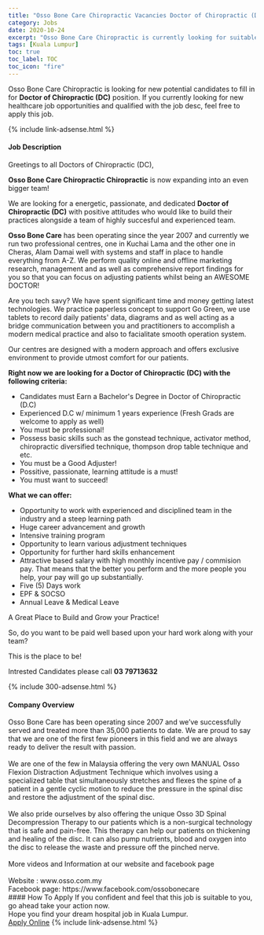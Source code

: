 ```yaml
---
title: "Osso Bone Care Chiropractic Vacancies Doctor of Chiropractic (DC)" 
category: Jobs 
date: 2020-10-24 
excerpt: "Osso Bone Care Chiropractic is currently looking for suitable person to fill in the Doctor of Chiropractic (DC) which positioned at Kuala Lumpur" 
tags: [Kuala Lumpur] 
toc: true 
toc_label: TOC 
toc_icon: "fire" 
--- 
```


<p>Osso Bone Care Chiropractic is looking for new potential candidates to fill in for <b>Doctor of Chiropractic (DC)</b> position. If you currently looking for new healthcare job opportunities and qualified with the job desc, feel free to apply this job.
</p>{% include link-adsense.html %} 
<div><div><h4>Job Description</h4></div><div><div><span><div><p>Greetings to all Doctors of Chiropractic (DC),</p><p><strong>Osso Bone Care Chiropractic Chiropractic</strong> is now expanding into an even bigger team!</p><p>We are looking for a energetic, passionate, and dedicated <strong>Doctor of Chiropractic (DC)</strong> with positive attitudes who would like to build their practices alongside a team of highly succesful and experienced team.</p><p><strong>Osso Bone Care</strong> has been operating since the year 2007 and currently we run two professional centres, one in Kuchai Lama and the other one in Cheras, Alam Damai well with systems and staff in place to handle everything from A-Z. We perform quality online and offline marketing research, management and as well as comprehensive report findings for you so that you can focus on adjusting patients whilst being an AWESOME DOCTOR!</p><p>Are you tech savy? We have spent significant time and money getting latest technologies. We practice paperless concept to support Go Green, we use tablets to record daily patients' data, diagrams and as well acting as a bridge communication between you and practitioners to accomplish a modern medical practice and also to facialitate smooth operation system.</p><p>Our centres are designed with a modern approach and offers exclusive environment to provide utmost comfort for our patients.</p><p><strong>Right now we are looking for a Doctor of&#160;Chiropractic (DC) with the following criteria:</strong>&#160;&#160;</p><ul><li>Candidates must Earn a Bachelor's Degree in Doctor of Chiropractic (D.C)</li><li>Experienced D.C w/ minimum 1 years experience (Fresh Grads are welcome to apply as well)</li><li>You must be professional!</li><li>Possess basic skills such as the gonstead technique, activator method, chiropractic diversified technique, thompson drop table technique and etc.</li><li>You must be a Good Adjuster!</li><li>Possitive, passionate, learning attitude is a must!</li><li>You must want to succeed!</li></ul><p><strong>What we can offer:</strong></p><ul><li>Opportunity to work with experienced and disciplined team in the industry and a steep learning path</li><li>Huge career advancement and growth</li><li>Intensive training program</li><li>Opportunity to learn various adjustment techniques</li><li>Opportunity for further hard skills enhancement</li><li>Attractive based salary with high monthly incentive pay / commision pay. That means that the better you perform and the more people you help, your pay will go up substantially.</li><li>Five (5) Days work</li><li>EPF &amp; SOCSO</li><li>Annual Leave &amp; Medical Leave</li></ul><p>A Great Place to Build and Grow your Practice!</p><p>So, do you want to be paid well based upon your hard work along with your team?</p><p>This is the place to be!</p><p>Intrested Candidates please call <strong>03 79713632</strong></p></div></span></div></div></div> 
{% include 300-adsense.html %} 
<div><div><h4>Company Overview</h4></div><div><div><span><div><div>
<div>
<div>Osso Bone Care has been operating since 2007 and we&#8217;ve successfully served and treated more than 35,000 patients to date. We are proud to say that we are one of the first few pioneers in this field and we are always ready to deliver the result with passion.<br>
&#160;</div>
<div>We are one of the few in Malaysia offering the very own MANUAL Osso Flexion Distraction Adjustment Technique which involves using a specialized table that simultaneously stretches and flexes the spine of a patient in a gentle cyclic motion to reduce the pressure in the spinal disc and restore the adjustment of the spinal disc.&#160;<br>
&#160;</div>
<div>We also pride ourselves by also offering the unique Osso 3D Spinal Decompression Therapy to our patients which is a non-surgical technology that is safe and pain-free. This therapy can help our patients on thickening and healing of the disc. It can also pump nutrients, blood and oxygen into the disc to release the waste and pressure off the pinched nerve.&#160;<br>
<br>
More videos and Information at our website and facebook page<br>
<br>
Website : www.osso.com.my<br>
Facebook page: https://www.facebook.com/ossobonecare</div>
</div>
</div></div></span></div></div></div> 
#### How To Apply 
If you confident and feel that this job is suitable to you, go ahead take your action now. <br/> 
Hope you find your dream hospital job in Kuala Lumpur. <br/> 
<a href="https://www.jobstreet.com.my/en/job/doctor-of-chiropractic-dc-4410544?jobId=jobstreet-my-job-4410544" class="btn btn--warning" target="_blank" rel="nofollow noopenner">Apply Online</a> 
{% include link-adsense.html %} 